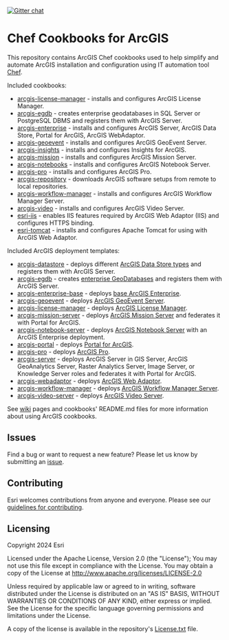 [![Gitter chat](https://badges.gitter.im/gitterHQ/services.png)](https://gitter.im/arcgis-cookbook/Lobby)

# Chef Cookbooks for ArcGIS

This repository contains ArcGIS Chef cookbooks used to help simplify and automate ArcGIS installation and configuration using IT automation tool [Chef](https://www.chef.io/chef/). 

Included cookbooks:

* [arcgis-license-manager](cookbooks/arcgis-license-manager) - installs and configures ArcGIS License Manager.
* [arcgis-egdb](cookbooks/arcgis-egdb) - creates enterprise geodatabases in SQL Server or PostgreSQL DBMS and registers them with ArcGIS Server.
* [arcgis-enterprise](cookbooks/arcgis-enterprise) - installs and configures ArcGIS Server, ArcGIS Data Store, Portal for ArcGIS, ArcGIS WebAdaptor.
* [arcgis-geoevent](cookbooks/arcgis-geoevent) - installs and configures ArcGIS GeoEvent Server.
* [arcgis-insights](cookbooks/arcgis-insights) - installs and configures Insights for ArcGIS.
* [arcgis-mission](cookbooks/arcgis-mission) - installs and configures ArcGIS Mission Server.
* [arcgis-notebooks](cookbooks/arcgis-notebooks) - installs and configures ArcGIS Notebook Server.
* [arcgis-pro](cookbooks/arcgis-pro) - installs and configures ArcGIS Pro.
* [arcgis-repository](cookbooks/arcgis-repository) - downloads ArcGIS software setups from remote to local repositories.
* [arcgis-workflow-manager](cookbooks/arcgis-workflow-manager) - installs and configures ArcGIS Workflow Manager Server.
* [arcgis-video](cookbooks/arcgis-video) - installs and configures ArcGIS Video Server.
* [esri-iis](cookbooks/esri-iis) - enables IIS features required by ArcGIS Web Adaptor (IIS) and configures HTTPS binding.
* [esri-tomcat](cookbooks/esri-tomcat) - installs and configures Apache Tomcat for using with ArcGIS Web Adaptor.

Included ArcGIS deployment templates:

* [arcgis-datastore](templates/arcgis-datastore) - deploys different [ArcGIS Data Store types](https://enterprise.arcgis.com/en/portal/latest/administer/windows/what-is-arcgis-data-store.htm) and registers them with ArcGIS Server.
* [arcgis-egdb](templates/arcgis-egdb) - creates [enterprise GeoDatabases](https://enterprise.arcgis.com/en/server/latest/manage-data/windows/enterprise-geodatabases-and-arcgis-enterprise.htm) and registers them with ArcGIS Server.
* [arcgis-enterprise-base](templates/arcgis-enterprise-base) - deploys [base ArcGIS Enterprise](https://enterprise.arcgis.com/en/get-started/latest/windows/base-arcgis-enterprise-deployment.htm).
* [arcgis-geoevent](templates/arcgis-geoevent-server) - deploys [ArcGIS GeoEvent Server](https://enterprise.arcgis.com/en/geoevent/).
* [arcgis-license-manager](templates/arcgis-license-manager) - deploys [ArcGIS License Manager](https://desktop.arcgis.com/en/license-manager/latest/welcome.htm).
* [arcgis-mission-server](templates/arcgis-mission-server) - deploys [ArcGIS Mission Server](https://enterprise.arcgis.com/en/mission/) and federates it with  Portal for ArcGIS.
* [arcgis-notebook-server](templates/arcgis-notebook-server) - deploys [ArcGIS Notebook Server](https://enterprise.arcgis.com/en/notebook/) with an ArcGIS Enterprise deployment.
* [arcgis-portal](templates/arcgis-portal) - deploys [Portal for ArcGIS](https://enterprise.arcgis.com/en/portal/).
* [arcgis-pro](templates/arcgis-pro) - deploys [ArcGIS Pro](https://www.esri.com/en-us/arcgis/products/arcgis-pro/overview).
* [arcgis-server](templates/arcgis-server) - deploys ArcGIS Server in GIS Server, ArcGIS GeoAnalytics Server, Raster Analytics Server, Image Server, or Knowledge Server roles and federates it with Portal for ArcGIS.
* [arcgis-webadaptor](templates/arcgis-webadaptor) - deploys [ArcGIS Web Adaptor](https://enterprise.arcgis.com/en/server/latest/install/windows/about-the-arcgis-web-adaptor.htm).
* [arcgis-workflow-manager](templates/arcgis-workflow-manager) - deploys [ArcGIS Workflow Manager Server](https://enterprise.arcgis.com/en/workflow/).
* [arcgis-video-server](templates/arcgis-video-server) - deploys [ArcGIS Video Server](https://enterprise.arcgis.com/en/video/).

See [wiki](https://github.com/Esri/arcgis-cookbook/wiki) pages and cookbooks' README.md files for more information about using ArcGIS cookbooks.

## Issues

Find a bug or want to request a new feature?  Please let us know by submitting an [issue](https://github.com/Esri/arcgis-cookbook/issues).

## Contributing

Esri welcomes contributions from anyone and everyone. Please see our [guidelines for contributing](https://github.com/esri/contributing).

## Licensing

Copyright 2024 Esri

Licensed under the Apache License, Version 2.0 (the "License");
You may not use this file except in compliance with the License.
You may obtain a copy of the License at
   http://www.apache.org/licenses/LICENSE-2.0

Unless required by applicable law or agreed to in writing, software
distributed under the License is distributed on an "AS IS" BASIS,
WITHOUT WARRANTIES OR CONDITIONS OF ANY KIND, either express or implied.
See the License for the specific language governing permissions and
limitations under the License.

A copy of the license is available in the repository's [License.txt](https://github.com/Esri/arcgis-cookbook/blob/master/License.txt?raw=true) file.
